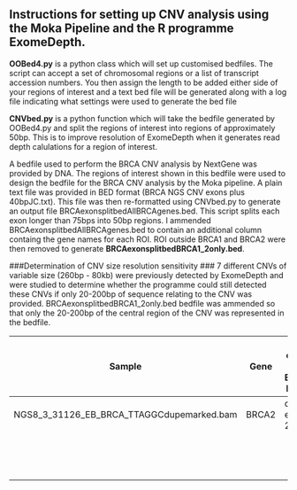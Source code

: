 ﻿## Instructions for setting up CNV analysis using the Moka Pipeline and the R programme ExomeDepth. ##

__OOBed4.py__ is a python class which will set up customised bedfiles. The script can accept a set of chromosomal regions or a list of transcript accession numbers. You then assign the length to be added either side of your regions of interest and a text bed file will be generated along with a log file indicating what settings were used to generate the bed file

__CNVbed.py__ is a python function which will take the bedfile generated by OOBed4.py and split the regions of interest into regions of approximately 50bp. This is to improve resolution of ExomeDepth when it generates read depth calulations for a region of interest. 

A bedfile used to perform the BRCA CNV analysis by NextGene was provided by DNA. The regions of interest shown in this bedfile were used to design the bedfile for the BRCA CNV analysis by the Moka pipeline.
A plain text file was provided in BED format (BRCA NGS CNV exons plus 40bpJC.txt). This file was then re-formatted using CNVbed.py to generate an output file BRCAexonsplitbedAllBRCAgenes.bed. This script splits each exon longer than 75bps into 50bp regions. I ammended BRCAexonsplitbedAllBRCAgenes.bed to contain an additional column containg the gene names for each ROI. ROI outside BRCA1 and BRCA2 were then removed to generate __BRCAexonsplitbedBRCA1_2only.bed__.

###Determination of CNV size resolution sensitivity ###
7 different CNVs of variable size (260bp - 80kb) were previously detected by ExomeDepth and were studied to determine whether the programme could still detected these CNVs if only 20-200bp of sequence relating to the CNV was provided. BRCAexonsplitbedBRCA1_2only.bed bedfile was ammended so that only the 20-200bp of the central region of the CNV was represented in the bedfile. 

| Sample                                    | Gene  | CNV called by Exome Depth | Original CNV size | Chr | Start    | Stop     | Exon start | Exon Stop | Size of Exon |   |   |
|-------------------------------------------|-------|---------------------------|-------------------|-----|----------|----------|------------|-----------|--------------|---|---|
| NGS8_3_31126_EB_BRCA_TTAGGCdupemarked.bam | BRCA2 | del exons 22-25           | 3554              | 13  | 32950768 | 32954322 | 32950767   | 32950968  | 201          |   |   |
|                                           |       |                           |                   |     |          |          | 32953414   | 32953692  | 278          |   |   |
|                                           |       |                           |                   |     |          |          | 32953847   | 32954090  | 243          |   |   |
|                                           |       |                           |                   |     |          |          | 32954104   | 32954322  | 218          |   |   |
|                                           |       |                           |                   |     |          |          |            |           |              |   |   |
